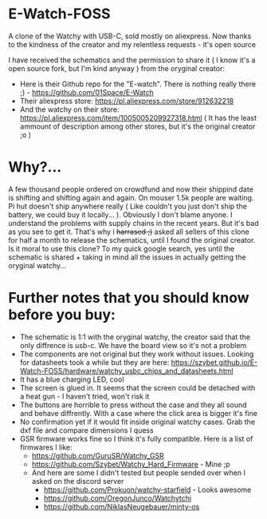 # E-Watch-FOSS
A clone of the Watchy with USB-C, sold mostly on aliexpress. Now thanks to the kindness of the creator and my relentless requests - it's open source

I have received the schematics and the permission to share it ( I know it's a open source fork, but I'm kind anyway ) from the oryginal creator:
- Here is their Github repo for the "E-watch". There is nothing really there ;) - https://github.com/01Space/E-Watch
- Their aliexpress store: https://pl.aliexpress.com/store/912632218
- And the watchy on their store: https://pl.aliexpress.com/item/1005005209927318.html ( It has the least ammount of description among other stores, but it's the original creator ;o )

# Why?...
A few thousand people ordered on crowdfund and now their shippind date is shifting and shifting again and again. On mouser 1.5k people are waiting. Pi hut doesn't ship anywhere really ( Like couldn't you just don't ship the battery, we could buy it locally... ). Obviously I don't blame anyone. I understand the problems with supply chains in the recent years. But it's bad as you see to get it. That's why i ~~harrased ;)~~ asked all sellers of this clone for half a month to release the schematics, until I found the original creator. Is it moral to use this clone? To my quick google search, yes until the schematic is shared + taking in mind all the issues in actually getting the oryginal watchy...

# Further notes that you should know before you buy:
- The schematic is 1:1 with the oryginal watchy, the creator said that the only diffrence is usb-c. We have the board view so it's not a problem
- The components are not original but they work without issues. Looking for datasheets took a while but they are here: https://szybet.github.io/E-Watch-FOSS/hardware/watchy_usbc_chips_and_datasheets.html
- It has a blue charging LED, cool
- The screen is glued in. It seems that the screen could be detached with a heat gun - I haven't tried, won't risk it
- The buttons are horrible to press without the case and they all sound and behave diffrently. With a case where the click area is bigger it's fine
- No confirmation yet if it would fit inside original watchy cases. Grab the dxf file and compare dimensions I quess
- GSR firmware works fine so I think it's fully compatible. Here is a list of firmwares I like:
  -  https://github.com/GuruSR/Watchy_GSR
  -  https://github.com/Szybet/Watchy_Hard_Firmware - Mine ;p
    - And here are some I didn't tested but people sended over when I asked on the discord server
      -  https://github.com/Prokuon/watchy-starfield - Looks awesome
      - https://github.com/OregonJunco/Watchytchi
      - https://github.com/NiklasNeugebauer/minty-os
